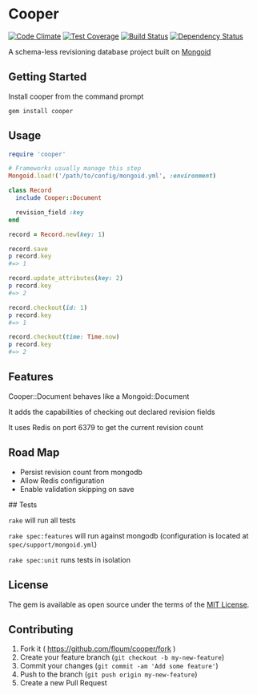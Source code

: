 # Cooper

[![Code Climate](https://codeclimate.com/github/floum/cooper/badges/gpa.svg)](https://codeclimate.com/github/floum/cooper)
[![Test Coverage](https://codeclimate.com/github/floum/cooper/badges/coverage.svg)](https://codeclimate.com/github/floum/cooper/coverage)
[![Build Status](https://travis-ci.org/floum/cooper.svg?branch=master)](https://travis-ci.org/floum/cooper)
[![Dependency Status](https://gemnasium.com/badges/github.com/floum/cooper.svg)](https://gemnasium.com/github.com/floum/cooper)

A schema-less revisioning database project built on [Mongoid](https://github.com/mongodb/mongoid)

## Getting Started

Install cooper from the command prompt

  `gem install cooper`

## Usage

```ruby
require 'cooper'

# Frameworks usually manage this step
Mongoid.load!('/path/to/config/mongoid.yml', :environment)

class Record
  include Cooper::Document

  revision_field :key
end

record = Record.new(key: 1)

record.save
p record.key
#=> 1

record.update_attributes(key: 2)
p record.key
#=> 2

record.checkout(id: 1)
p record.key
#=> 1

record.checkout(time: Time.now)
p record.key
#=> 2
```
    
## Features

Cooper::Document behaves like a Mongoid::Document

It adds the capabilities of checking out declared revision fields

It uses Redis on port 6379 to get the current revision count

## Road Map

* Persist revision count from mongodb
* Allow Redis configuration
* Enable validation skipping on save

## Tests

`rake` will run all tests

`rake spec:features` will run against mongodb (configuration is located at `spec/support/mongoid.yml`)

`rake spec:unit` runs tests in isolation

## License

The gem is available as open source under the terms of the [MIT License](http://opensource.org/licenses/MIT).

## Contributing

1. Fork it ( https://github.com/floum/cooper/fork )
2. Create your feature branch (`git checkout -b my-new-feature`)
3. Commit your changes (`git commit -am 'Add some feature'`)
4. Push to the branch (`git push origin my-new-feature`)
5. Create a new Pull Request
